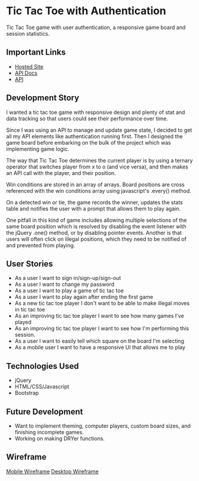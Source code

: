 # Tic Tac Toe with Authentication

Tic Tac Toe game with user authentication, a responsive game board and session statistics. 

## Important Links

- [Hosted Site](https://sidhantmathur.github.io/Auth-TicTacToe-client/)
- [API Docs](https://git.generalassemb.ly/ga-wdi-boston/game-project-api)
- [API](https://tic-tac-toe-api-production.herokuapp.com/)

## Development Story
I wanted a tic tac toe game with responsive design and plenty of stat and data tracking so that users could see their performance over time. 

Since I was using an API to manage and update game state, I decided to get all my API elements like authentication running first. Then I designed the game board before embarking on the bulk of the project which was implementing game logic. 

The way that Tic Tac Toe determines the current player is by using a ternary operator that switches player from x to o (and vice versa), and then makes an API call with the player, and their position. 

Win conditions are stored in an array of arrays. Board positions are cross referenced  with the win conditions array using javascript's .every() method. 

On a detected win or tie, the game records the winner, updates the stats table and notifies the user with a prompt that allows them to play again. 

One pitfall in this kind of game includes allowing multiple selections of the same board position which is resolved by disabling the event listener with the jQuery .one() method, or by disabling pointer events. Another is that users will often click on illegal positions, which they need to be notified of and prevented from playing. 

## User Stories
- As a user I want to sign in/sign-up/sign-out
- As a user I want to change my password
- As a user I want to play a game of tic tac toe
- As a user I want to play again after ending the first game
- As a new tic tac toe player I don't want to be able to make illegal moves in tic tac toe
- As an improving tic tac toe player I want to see how many games I've played
- As an improving tic tac toe player I want to see how I'm performing this session. 
- As a user I want to easily tell which square on the board I'm selecting
- As a mobile user I want to have a responsive UI that allows me to play

## Technologies Used

- jQuery
- HTML/CSS/Javascript
- Bootstrap

## Future Development

- Want to implement theming, computer players, custom board sizes, and finishing incomplete games. 
- Working on making DRYer functions. 

## Wireframe
[Mobile Wireframe](https://imgur.com/G2kyBzx)
[Desktop Wireframe](https://imgur.com/kBX4uk9)